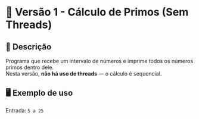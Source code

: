 # 📘 Versão 1 - Cálculo de Primos (Sem Threads)

## 📌 Descrição
Programa que recebe um intervalo de números e imprime todos os números primos dentro dele.  
Nesta versão, **não há uso de threads** — o cálculo é sequencial.

## 🖥️ Exemplo de uso
Entrada: `5 a 25`
